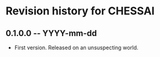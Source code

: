 # Revision history for CHESSAI

## 0.1.0.0 -- YYYY-mm-dd

* First version. Released on an unsuspecting world.
